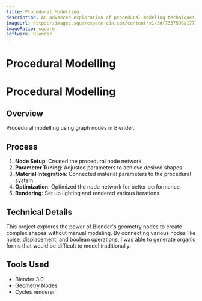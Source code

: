 ```yaml
---
title: Procedural Modelling
description: An advanced exploration of procedural modeling techniques using Blender's node-based system to create complex shapes and patterns.
imageUrl: https://images.squarespace-cdn.com/content/v1/5df7337598a1771a4a73ef26/7ab94758-9d5a-4a27-ba56-ec09d5d1a733/rendered1.png?format=750w
imageRatio: square
software: Blender
---
```


# Procedural Modelling

# Procedural Modelling

## Overview
Procedural modelling using graph nodes in Blender.

## Process
1. **Node Setup**: Created the procedural node network
2. **Parameter Tuning**: Adjusted parameters to achieve desired shapes
3. **Material Integration**: Connected material parameters to the procedural system
4. **Optimization**: Optimized the node network for better performance
5. **Rendering**: Set up lighting and rendered various iterations

## Technical Details
This project explores the power of Blender's geometry nodes to create complex shapes without manual modeling. By connecting various nodes like noise, displacement, and boolean operations, I was able to generate organic forms that would be difficult to model traditionally.

## Tools Used
- Blender 3.0
- Geometry Nodes
- Cycles renderer
